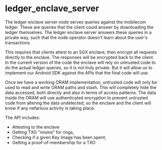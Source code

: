 ledger_enclave_server
=============

The ledger enclave server node serves queries against the mobilecoin ledger.
These are queries that the client could answer by downloading the ledger
themselves. The ledger enclave server answers these queries in a private way,
such that the node operator doesn't learn about the user's transactions.

This requires that clients attest to an SGX enclave, then encrypt all requests
directly to the enclave.  The responses will be encrypted back to the client.
In the current version of the code the enclave will rely on untrusted code to
do the actual ledger queries, so it is not truly private.  But it will allow us
to implement our Android SDK against the APIs that the final code will use.

Once we have a working ORAM implementation, untrusted code will only be used
to read and write ORAM paths and stash.  This will completely hide the data
accessed, both directly and also in terms of access patterns.  The data inside
the ORAM will use authenticated encryption to prevent untrusted code from altering
the data undetected, so the enclave and the client will know if any nefarious
activity is taking place.

The API includes:
- Attesting to the enclave
- Getting TXO "mixins" for rings,
- Checking if a given Key Image has been spent,
- Getting a proof-of-membership for a TXO
